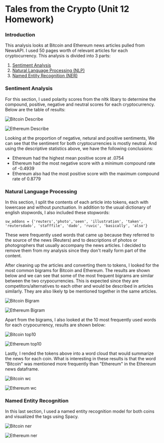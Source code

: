 # Tales from the Crypto (Unit 12 Homework)

### Introduction

This analysis looks at Bitcoin and Ethereum news articles pulled from NewsAPI. I used 50 pages worth of relevant articles for each cryptocurrency. This analysis is divided into 3 parts:

1. [Sentiment Analysis](#Sentiment_Analysis) 
2. [Natural Language Processing (NLP)](#NLP)
3. [Named Entity Recognition (NER)](#NER)

### Sentiment Analysis <a name="Sentiment_Analysis"></a>

For this section, I used polarity scores from the nltk libary to determine the compound, positive, negative and neutral scores for each cryptocurrency. Below are the table of results:

![Bitcoin Describe](Images/bit_describe.png)

![Ethereum Describe](Images/eth_describe.png)


Looking at the proportion of negative, netural and positive sentiments, We can see that the sentiment for both cryptocurrencies is mostly neutral. And using the descriptive statistics above, we have the following conclusions:

- Ethereum had the highest mean positive score at .0754
- Ethereum had the most negative score with a minimum compound rate of -0.4939
- Ethereum also had the most positive score with the maximum compound rate of 0.8779


### Natural Language Processing <a name="NLP"></a>

In this section, I split the contents of each article into tokens, each with lowercase and without punctuation. In addition to the usual dictionary of english stopwords, I also included these stopwords:

`sw_addons = {'reuters','photo','seen', 'illustration', 'taken', 'reutersdado', 'stafffile', 'dado', 'ruvic', 'basically', 'also'}`

These were frequently used words that came up because they referred to the source of the news (Reuters) and to descriptions of photos or photogrophers that usually accompany the news articles. I decided to remove them from my analysis since they don't really form part of the content.

After cleaning up the articles and converting them to tokens, I looked for the most common bigrams for Bitcoin and Ethereum. The results are shown below and we can see that some of the most frequent bigrams are similar between the two crypocurrencies. This is expected since they are competitors/alternatives to each other and would be described in articles similarly. They are also likely tp be mentioned together in the same articles. 

![Bitcoin Bigram](Images/bitcoin_bigrams.png)

![Ethereum Bigram](Images/eth_bigrams.png)

Apart from the bigrams, I also looked at the 10 most frequently used words for each crypocurrency, results are shown below:

![Bitcoin top10](Images/bitcoin_top10.png)

![Ethereum top10](Images/eth_top10.png)

Lastly, I rended the tokens above into a word cloud that would summarize the news for each coin. What is interesting in these results is that the word "Bitcoin" was mentioned more frequently than "Ethereum" in the Ethereum news dataframe. 

![Bitcoin wc](Images/bitcoin_wc.png)

![Ethereum wc](Images/eth_wc.png)


### Named Entity Recognition <a name="NER"></a>

In this last section, I used a named entity recognition model for both coins and visualized the tags using Spacy.

![Bitcoin ner](Images/bitcoin_ner.png)

![Ethereum ner](Images/eth_ner.png)